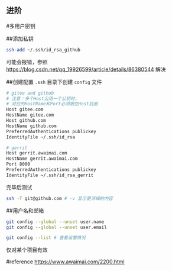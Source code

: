 进阶
---

#多用户密钥

##添加私钥
```sh
ssh-add ~/.ssh/id_rsa_github
```

可能会报错，参照 <https://blog.csdn.net/qq_19926599/article/details/86380544> 解决

##创建配置
`.ssh` 目录下创建 `config` 文件
```sh
# gitee and github
# 注意：多个Host公用一个公钥时，
# 对应的HostName和Port必须跟在Host后面
Host gitee.com
HostName gitee.com
Host github.com
HostName github.com
PreferredAuthentications publickey
IdentityFile ~/.ssh/id_rsa

# gerrit
Host gerrit.awaimai.com
HostName gerrit.awaimai.com
Port 8000
PreferredAuthentications publickey
IdentityFile ~/.ssh/id_rsa_gerrit
```

完毕后测试
```sh
ssh -T git@github.com # -v 显示更详细的内容
```

##用户名和邮箱
```sh
git config --global --unset user.name
git config --global --unset user.email

git config --list # 查看设置情况
```
仅对某个项目有效

#reference 
https://www.awaimai.com/2200.html